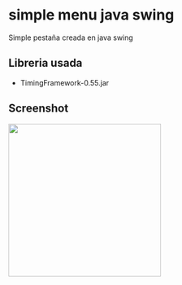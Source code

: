 # simple menu java swing
Simple pestaña creada en java swing

## Libreria usada
- TimingFramework-0.55.jar

## Screenshot

<img width="300"  align="center" src="https://github.com/XGilmar/simple-menu-java/assets/86094668/1eb5a558-42ee-4010-b0ba-6ac4c808c6ff" />
